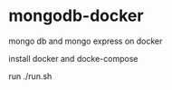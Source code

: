 # mongodb-docker
mongo db and mongo express on docker

install
docker and docke-compose

run
./run.sh
